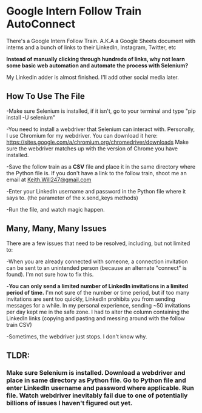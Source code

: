 # Google Intern Follow Train AutoConnect
There's a Google Intern Follow Train. A.K.A a Google Sheets document with interns and a bunch of links to their LinkedIn, Instagram, Twitter, etc

**Instead of manually clicking through hundreds of links, why not learn some basic web automation and automate the process with Selenium?**

My LinkedIn adder is almost finished. I'll add other social media later.

## How To Use The File
-Make sure Selenium is installed, if it isn't, go to your terminal and type "pip install -U selenium"

-You need to install a webdriver that Selenium can interact with. Personally, I use Chromium for my webdriver. You can download it here: https://sites.google.com/a/chromium.org/chromedriver/downloads Make sure the webdriver matches up with the version of Chrome you have installed.

-Save the follow train as a **CSV** file and place it in the same directory where the Python file is. If you don't have a link to the follow train, shoot me an email at Keith.Will247@gmail.com

-Enter your LinkedIn username and password in the Python file where it says to. (the parameter of the x.send_keys methods)

-Run the file, and watch magic happen.

## Many, Many, Many Issues
There are a few issues that need to be resolved, including, but not limited to:

-When you are already connected with someone, a connection invitation can be sent to an unintended person (because an alternate "connect" is found). I'm not sure how to fix this.

-**You can only send a limited number of LinkedIn invitations in a limited period of time.** I'm not sure of the number or time period, but if too many invitations are sent too quickly, LinkedIn prohibits you from sending messages for a while. In my personal experience, sending ~50 invitations per day kept me in the safe zone. I had to alter the column containing the LinkedIn links (copying and pasting and messing around with the follow train CSV)

-Sometimes, the webdriver just stops. I don't know why.

## TLDR:
### Make sure Selenium is installed. Download a webdriver and place in same directory as Python file. Go to Python file and enter LinkedIn username and password where applicable. Run file. Watch webdriver inevitably fail due to one of potentially billions of issues I haven't figured out yet.
